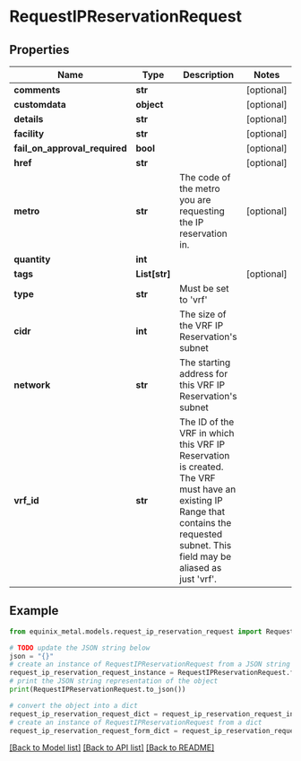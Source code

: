 # RequestIPReservationRequest


## Properties

Name | Type | Description | Notes
------------ | ------------- | ------------- | -------------
**comments** | **str** |  | [optional] 
**customdata** | **object** |  | [optional] 
**details** | **str** |  | [optional] 
**facility** | **str** |  | [optional] 
**fail_on_approval_required** | **bool** |  | [optional] 
**href** | **str** |  | [optional] 
**metro** | **str** | The code of the metro you are requesting the IP reservation in. | [optional] 
**quantity** | **int** |  | 
**tags** | **List[str]** |  | [optional] 
**type** | **str** | Must be set to &#39;vrf&#39; | 
**cidr** | **int** | The size of the VRF IP Reservation&#39;s subnet | 
**network** | **str** | The starting address for this VRF IP Reservation&#39;s subnet | 
**vrf_id** | **str** | The ID of the VRF in which this VRF IP Reservation is created. The VRF must have an existing IP Range that contains the requested subnet. This field may be aliased as just &#39;vrf&#39;. | 

## Example

```python
from equinix_metal.models.request_ip_reservation_request import RequestIPReservationRequest

# TODO update the JSON string below
json = "{}"
# create an instance of RequestIPReservationRequest from a JSON string
request_ip_reservation_request_instance = RequestIPReservationRequest.from_json(json)
# print the JSON string representation of the object
print(RequestIPReservationRequest.to_json())

# convert the object into a dict
request_ip_reservation_request_dict = request_ip_reservation_request_instance.to_dict()
# create an instance of RequestIPReservationRequest from a dict
request_ip_reservation_request_form_dict = request_ip_reservation_request.from_dict(request_ip_reservation_request_dict)
```
[[Back to Model list]](../README.md#documentation-for-models) [[Back to API list]](../README.md#documentation-for-api-endpoints) [[Back to README]](../README.md)


